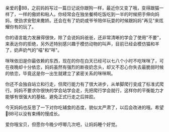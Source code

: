 ---
---

亲爱的🐑BB，之前妈妈写过一篇日记说你跟狗一样，最近你又变了哦，变得跟猫一样了，一样的傲娇和粘人。你经常会在独坐餐椅吃饭吃到一半的时候把手伸向妈妈，使劲求安慰来撒娇。还会在有了奶奶或爷爷陪伴玩耍的时候跟妈妈"再见"来炫耀你有的玩了。

你的语言能力发展得很快，除了会说妈妈爸爸，还非常清晰的学会了使用"不要"，来表达你的拒绝，另外还特别感兴趣于模仿动物的叫声，目前已经会模仿猫和羊了，奶声奶气的"喵"和"咩"。

咪咪依旧是你最依赖的东西，现在的你在白天已经可以七八个小时不吃咪咪了，可在夜晚却十分依恋，妈妈虽然有强烈的断夜奶念头，却又不忍心你失去最脆弱时候的依恋，毕竟这是你一出生就建立了紧密关系的咪咪啊。

你还不会独自站立和行走，但爬行能力有了很大进步，从单脚爬行变成了标准式爬行。妈妈不要求你很快的学会站学会走，先把爬行学会就行，这样你的平衡能力才能够有很强大的基础，避免正式行走之后摔跤。

今天妈妈也反思了一下对你吃辅食的态度，貌似太严肃了，以后会改进的哦。希望🐑BB可以没有束缚的慢成长。

爱你哦宝贝，但愿你今晚少哼唧几次吧，让妈妈睡个好觉。


